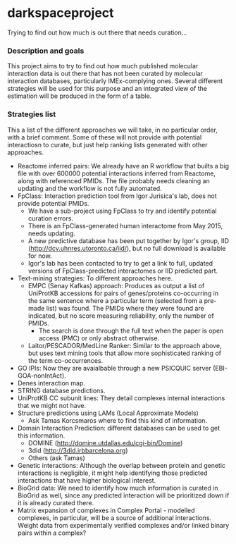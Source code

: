 # darkspaceproject
Trying to find out how much is out there that needs curation...

### Description and goals

This project aims to try to find out how much published molecular interaction data is out there that has not been curated by molecular interaction databases, particularly IMEx-complying ones. Several different strategies will be used for this purpose and an integrated view of the estimation will be produced in the form of a table. 

### Strategies list

This a list of the different approaches we will take, in no particular order, with a brief comment. Some of these will not provide with potential interactiosn to curate, but just help ranking lists generated with other approaches. 

* Reactome inferred pairs: We already have an R workflow that builts a big file with over 600000 potential interactions inferred from Reactome, along with referenced PMIDs. The file probably needs cleaning an updating and the workflow is not fully automated. 
* FpClass: Interaction prediction tool from Igor Jurisica's lab, does not provide potential PMIDs.
  * We have a sub-project using FpClass to try and identify potential curation errors.
  * There is an FpClass-generated human interactome from May 2015, needs updating. 
  * A new predictive database has been put together by Igor's group, IID (http://dcv.uhnres.utoronto.ca/iid/), but no full download is available for now. 
  * Igor's lab has been contacted to try to get a link to full, updated versions of FpClass-predicted interactomes or IID predicted part. 
* Text-mining strategies: To different approaches here.
  * EMPC (Senay Kafkas) approach: Produces as output a list of UniProtKB accessions for pairs of genes/proteins co-occurring in the same sentence where a particular term (selected from a pre-made list) was found. The PMIDs where they were found are indicated, but no score measuring reliability, only the number of PMIDs.
    * The search is done through the full text when the paper is open access (PMC) or only abstract otherwise. 
  * Laitor/PESCADOR/MedLine Ranker: Similar to the approach above, but uses text mining tools that allow more sophisticated ranking of the term co-occurrences. 
* GO IPIs: Now they are avaialbable through a new PSICQUIC server (EBI-GOA-nonIntAct).
* Denes interaction map.
* STRING database predictions.
* UniProtKB CC subunit lines: They detail complexes internal interactions that we might not have. 
* Structure predictions using LAMs (Local Approximate Models)
  * Ask Tamas Korcsmaros where to find this kind of information.
* Domain Interaction Prediction: different databases can be used to get this information.
  * DOMINE (http://domine.utdallas.edu/cgi-bin/Domine)
  * 3did (http://3did.irbbarcelona.org)
  * Others (ask Tamas)
* Genetic interactions: Although the overlap between protein and genetic interactions is negligible, it might help identifying those predicted interactions that have higher biological interest. 
* BioGrid data: We need to identify how much information is curated in BioGrid as well, since any predicted interaction will be prioritized down if it is already curated there. 
* Matrix expansion of complexes in Complex Portal - modelled complexes, in particular, will be a source of additional interactions. Weight data from experimentally verified complexes and/or linked binary pairs within a complex?
